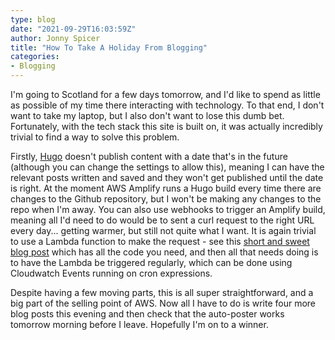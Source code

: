```yaml
---
type: blog
date: "2021-09-29T16:03:59Z"
author: Jonny Spicer
title: "How To Take A Holiday From Blogging"
categories:
- Blogging
---
```

I'm going to Scotland for a few days tomorrow, and I'd like to spend as little as possible of my time there interacting with technology. To that end, I don't want to take my laptop, but I also don't want to lose this dumb bet. Fortunately, with the tech stack this site
is built on, it was actually incredibly trivial to find a way to solve this problem.

Firstly, [Hugo](https://gohugo.io/) doesn't publish content with a date that's in the future (although you can change the settings to allow this), meaning I can have the relevant posts written and saved and they won't get published until the date is right. At the moment
AWS Amplify runs a Hugo build every time there are changes to the Github repository, but I won't be making any changes to the repo when I'm away. You can also use webhooks to trigger an Amplify build, meaning all I'd need to do would be to sent a curl request to the right
URL every day... getting warmer, but still not quite what I want. It is again trivial to use a Lambda function to make the request - see this [short and sweet blog post](https://www.outcoldman.com/en/archive/2021/01/21/scheduled-aws-amplify-builds/) which has all the code
you need, and then all that needs doing is to have the Lambda be triggered regularly, which can be done using Cloudwatch Events running on cron expressions.

Despite having a few moving parts, this is all super straightforward, and a big part of the selling point of AWS. Now all I have to do is write four more blog posts this evening and then check that the auto-poster works tomorrow morning before I leave. Hopefully I'm on to
a winner.
